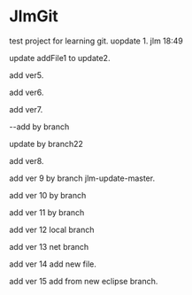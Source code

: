 # JlmGit
test project for learning git. 
uopdate 1. jlm 18:49

update addFile1 to update2.

add ver5.

add ver6.

add ver7.

--add by branch

update by branch22

add ver8.

add ver 9 by branch jlm-update-master.

add ver 10 by branch

add ver 11 by branch

add ver 12 local branch

add ver 13 net branch

add ver 14 add new file.

add ver 15 add from new eclipse branch.

